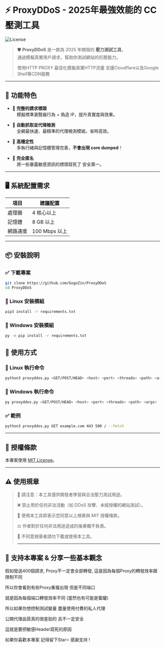 # ⚡ ProxyDDoS - 2025年最強效能的 CC 壓測工具
![License](https://img.shields.io/badge/license-MIT-green)  
> 🛡️ **ProxyDDoS** 是一款為 2025 年開發的 **壓力測試工具**，  
> 通過模擬真實用戶請求，幫助你測試網站的抗壓能力。
>
> 使用HTTP PROXY 最佳化模擬真實HTTP流量
> 支援Cloudflare以及Google Shell等CDN服務

---

## 🚀 功能特色

- 🔹 **完整的請求標頭**  
 模擬標準瀏覽器行為 + 偽造 IP，提升真實度與效果。

- 🔹 **自動抓取並代理檢測**  
 全網最快速、最精準的代理檢測模組，省時高效。

- 🔹 **高穩定性**  
 多執行緒與記憶體管理完善，**不會出現 core dumped**！

- 🔹 **完全匿名**  
 將一些暴露敏感資訊的標頭寫死了 安全第一。

---

## 🖥️ 系統配置需求

| 項目       | 建議配置        |
|------------|-----------------|
| 處理器     | 4 核心以上      |
| 記憶體     | 8 GB 以上        |
| 網路速度   | 100 Mbps 以上   |

---

## 📦 安裝說明

### ✅ 下載專案
```bash
git clone https://github.com/GogoZin/ProxyDDoS
cd ProxyDDoS
```

### 🐧 Linux 安裝模組
```bash
pip3 install -r requirements.txt
```

### 🧊 Windows 安裝模組
```bash
py -m pip install -r requirements.txt
```

## 🏃 使用方式

### 🐧 Linux 執行命令
```bash
python3 proxyddos.py <GET/POST/HEAD> <host> <port> <threads> <path> <args>
```

### 🧊 Windows 執行命令
```bash
py proxyddos.py <GET/POST/HEAD> <host> <port> <threads> <path> <args>
```

### ✅ 範例
```bash
python3 proxyddos.py GET example.com 443 500 / --fetch
```
---

## 📜 授權條款

本專案使用 [MIT License](LICENSE)。

---

## ⚠️ 使用規章

> 📌 請注意：本工具僅供開發者學習與合法壓力測試用途。 
>  
> ❌ 禁止用於任何非法活動（如 DDoS 攻擊、未經授權的網站測試）。
> 
> 📄 使用本工具即表示您同意以上規章與 MIT 授權條款。
> 
> ⚖️ 作者對於任何非法用途造成的後果概不負責。
> 
> 🙅 不同意規章者請勿下載或使用本工具。
>
> ---

## 🌟 支持本專案 & 分享一些基本觀念

假如發送400個請求, Proxy不一定會全部轉發, 這是因為每個Proxy的轉發效率跟限制不同  

所以你會看到有些Proxy重複出現 但是不同端口  

就是因為每個端口轉發效率不同 (當然也有可能是蜜罐)

所以如果你想控制測試變量 盡量使用付費的私人代理

公開代理品質真的很差勁的 且不一定安全

這就是要把敏感Header寫死的原因 

如果你喜歡本專案 記得留下Star⭐ 感謝支持 !
